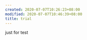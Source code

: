 ```yaml
---
created: 2020-07-07T10:26:23+08:00
modified: 2020-07-07T10:46:39+08:00
title: trial
---
```


just for test